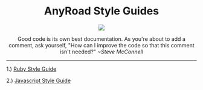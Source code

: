 <h1 align="center">AnyRoad Style Guides</h1>
<p align="center">
  <img src='http://2.bp.blogspot.com/-JfAfqIyM9Xo/UYyuAzRVReI/AAAAAAAAA7o/uAigMXyXVzw/s1600/man_walking_dog2.jpg' />
</p>
<p align="center"> Good code is its own best documentation. As you're about to add a comment, ask yourself, "How can I improve the code so that this comment isn't needed?" <i>~Steve McConnell</i></p>

---

1.) [Ruby Style Guide](ruby_style_guide.md)

2.) [Javascript Style Guide](javascript_style_guide.md)